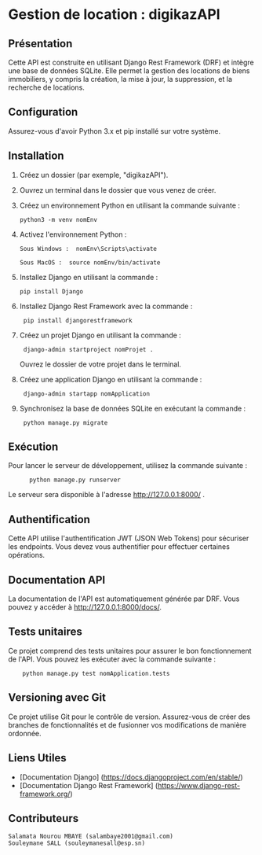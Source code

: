 # Gestion de location : digikazAPI

## Présentation

Cette API est construite en utilisant Django Rest Framework (DRF) et intègre une base de données SQLite. Elle permet la gestion des locations de biens immobiliers, y compris la création, la mise à jour, la suppression, 
et la recherche de locations.

## Configuration

Assurez-vous d'avoir Python 3.x et pip installé sur votre système.

## Installation

  1) Créez un dossier (par exemple, "digikazAPI").

  2) Ouvrez un terminal dans le dossier que vous venez de créer.

  3) Créez un environnement Python en utilisant la commande suivante :

         python3 -m venv nomEnv

  4) Activez l'environnement Python :

         Sous Windows :  nomEnv\Scripts\activate

         Sous MacOS :  source nomEnv/bin/activate

  5) Installez Django en utilisant la commande :
     
         pip install Django

  6) Installez Django Rest Framework avec la commande :
     
          pip install djangorestframework

  7) Créez un projet Django en utilisant la commande :

          django-admin startproject nomProjet .

       Ouvrez le dossier de votre projet dans le terminal.

  8) Créez une application Django en utilisant la commande :
    
          django-admin startapp nomApplication

  9) Synchronisez la base de données SQLite en exécutant la commande :
     
          python manage.py migrate

## Exécution

Pour lancer le serveur de développement, utilisez la commande suivante :

          python manage.py runserver

Le serveur sera disponible à l'adresse http://127.0.0.1:8000/ .

## Authentification

Cette API utilise l'authentification JWT (JSON Web Tokens) pour sécuriser les endpoints. Vous devez vous authentifier pour effectuer certaines opérations.

## Documentation API

La documentation de l'API est automatiquement générée par DRF. Vous pouvez y accéder à http://127.0.0.1:8000/docs/.


## Tests unitaires

Ce projet comprend des tests unitaires pour assurer le bon fonctionnement de l'API. Vous pouvez les exécuter avec la commande suivante :

        python manage.py test nomApplication.tests

## Versioning avec Git

Ce projet utilise Git pour le contrôle de version. Assurez-vous de créer des branches de fonctionnalités et de fusionner vos modifications de manière ordonnée.

## Liens Utiles

- [Documentation Django]  (https://docs.djangoproject.com/en/stable/)
- [Documentation Django Rest Framework] (https://www.django-rest-framework.org/)


## Contributeurs

    Salamata Nourou MBAYE (salambaye2001@gmail.com)
    Souleymane SALL (souleymanesall@esp.sn)
